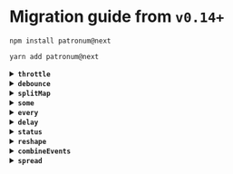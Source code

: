 # Migration guide from `v0.14+`

```shell
npm install patronum@next
```

```shell
yarn add patronum@next
```

<details>
<summary><strong><code>throttle</code></strong></summary>

```ts
import { throttle } from 'patronum/throttle';
```

### Previous version `v0.14.x`

```ts
const throttled = throttle(source, timeout);
```

### Current version `v0.102.x`

```ts
const throttled = throttle({ source, timeout });

// Also you can set target
const throttled = createEvent(); // or any unit
throttle({ source, timeout, target: throttled });
```

- Wrap `source` and `timeout` arguments to object
- Optionally add `target` parameter

https://github.com/sergeysova/patronum/pull/31

</details>

<details>
<summary><strong><code>debounce</code></strong></summary>

```ts
import { debounce } from 'patronum/debounce';
```

### Previous version `v0.14.x`

```ts
const debounced = debounce(source, timeout);
```

### Current version `v0.102.x`

```ts
const debounced = debounce({ source, timeout });

// Also you can set target
const debounced = createEvent(); // or any unit
debounce({ source, timeout, target: debounced });
```

- Wrap `source` and `timeout` arguments to object
- Optionally add `target` parameter

https://github.com/sergeysova/patronum/pull/38

</details>

<details>
<summary><strong><code>splitMap</code></strong></summary>

```ts
import { splitMap } from 'patronum/split-map';
```

### Previous version `v0.14.x`

```ts
const received = splitMap(nameReceived, {
  firstName: (string) => string.split(' ')[0], // string | undefined
  lastName: (string) => string.split(' ')[1], // string | undefined
});
```

### Current version `v0.102.x`

```ts
const received = splitMap({
  source: nameReceived,
  cases: {
    firstName: (string) => string.split(' ')[0], // string | undefined
    lastName: (string) => string.split(' ')[1], // string | undefined
});
```

- First argument should be `source`
- Second argument should be `cases`

https://github.com/sergeysova/patronum/pull/41

</details>

<details>
<summary><strong><code>some</code></strong></summary>

```ts
import { some } from 'patronum/some';
```

### Previous version `v0.14.x`

```ts
const $tooBig = some((size) => size > 800, [$width, $height]);
```

### Current version `v0.102.x`

```ts
const $tooBig = some({
  predicate: (size) => size > 800,
  stores: [$width, $height],
});
```

- First argument should be `predicate`
- Second argument should be `stores`

https://github.com/sergeysova/patronum/pull/43

</details>

<details>
<summary><strong><code>every</code></strong></summary>

```ts
import { every } from 'patronum/every';
```

### Previous version `v0.14.x`

```ts
const $result = every(true, [$a, $b, $c]);
const $result = every(() => true, [$a, $b, $c]);
```

### Current version `v0.102.x`

```ts
const $result = every({ predicate: true, stores: [$a, $b, $c] });
const $result = every({ predicate: () => true, stores: [$a, $b, $c] });
```

- First argument should be `predicate`
- Second argument should be `stores`

https://github.com/sergeysova/patronum/pull/50

</details>

<details>
<summary><strong><code>delay</code></strong></summary>

```ts
import { delay } from 'patronum/delay';
```

### Previous version `v0.14.x`

```ts
const delayed = delay(unit, 100);
const logDelayed = delay(unit, { time: (payload) => 100 });
```

### Current version `v0.102.x`

```ts
const delayed = delay({
  source: unit,
  timeout: 100,
});

const delayed = delay({
  source: unit,
  timeout: (payload) => 100,
});

const delayed = delay({
  source: unit,
  timeout: $timeout,
});
```

- First argument should be `source`
- Second argument should be `timeout`
- `time` property from second argument should be `timeout`
- `timeout` can be `Store<number>`

https://github.com/sergeysova/patronum/pull/51

</details>

<details>
<summary><strong><code>status</code></strong></summary>

```ts
import { status } from 'patronum/status';
```

### Previous version `v0.14.x`

```ts
const $status = status(effect, 'initial');
```

### Current version `v0.102.x`

```ts
const $status = status({ effect, defaultValue: 'initial' });
```

- First argument should be `effect` in object
- Second argument should be `defaultValue` and can be optional

https://github.com/sergeysova/patronum/pull/55

</details>

<details>
<summary><strong><code>reshape</code></strong></summary>

```ts
import { reshape } from 'patronum/reshape';
```

### Previous version `v0.14.x`

```ts
const parts = reshape($original, {
  length: (string) => string.length,
  first: (string) => string.split(' ')[0] || '',
  second: (string) => string.split(' ')[1] || '',
});
```

### Current version `v0.102.x`

```ts
const parts = reshape({
  source: $original,
  shape: {
    length: (string) => string.length,
    first: (string) => string.split(' ')[0] || '',
    second: (string) => string.split(' ')[1] || '',
  },
});
```

- First argument should be `source`
- Second argument should be `shape`

https://github.com/sergeysova/patronum/pull/57

</details>

<details>
<summary><strong><code>combineEvents</code></strong></summary>

```ts
import { combineEvents } from 'patronum/combine-events';
```

### Previous version `v0.14.x`

```ts
const target = combineEvents([first, second, third]);
const target = combineEvents({
  key1: event1,
  key2: event2,
});
```

### Current version `v0.102.x`

```ts
const target = combineEvents({ events: [first, second, third] });
const target = combineEvents({
  events: {
    key1: event1,
    key2: event2,
  },
});
```

- Assign first argument to property `events` in object

https://github.com/sergeysova/patronum/pull/58

</details>

<details>
<summary><strong><code>spread</code></strong></summary>

```ts
import { spread } from 'patronum/spread';
```

### Previous version `v0.14.x`

```ts
spread(formReceived, {
  first: $first,
  last: $last,
});

const source = spread({
  first: $first,
  last: $last,
});
```

### Current version `v0.102.x`

```ts
spread({
  source: formReceived,
  targets: {
    first: $first,
    last: $last,
  },
});

const source = spread({
  targets: {
    first: $first,
    last: $last,
  },
});
```

1. If you have two arguments:
   - First argument should be `source` in object
   - Second argument should be `targets`
1. If only one argument:
   - Wrap it to object and assign to `targets`

https://github.com/sergeysova/patronum/pull/61

</details>
